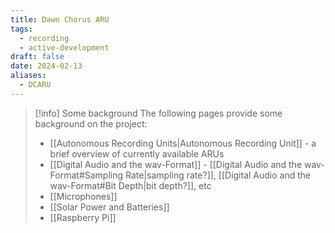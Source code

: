 ```yaml
---
title: Dawn Chorus ARU
tags:
  - recording
  - active-development
draft: false
date: 2024-02-13
aliases:
  - DCARU
---
```



> [!info] Some background
> The following pages provide some background on the project:
> - [[Autonomous Recording Units|Autonomous Recording Unit]] - a brief overview of currently available ARUs
> - [[Digital Audio and the wav-Format]] - [[Digital Audio and the wav-Format#Sampling Rate|sampling rate?]], [[Digital Audio and the wav-Format#Bit Depth|bit depth?]], etc
> - [[Microphones]]
> - [[Solar Power and Batteries]]
> - [[Raspberry Pi]]
